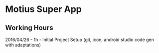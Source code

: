 # Motius Super App

## Working Hours
2016/04/26 - 1h - Initial Project Setup (git, icon, android studio code gen with adaptations)
